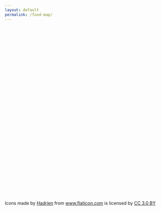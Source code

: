 ```yaml
---
layout: default
permalink: /food-map/
---
```


<link rel="stylesheet" type="text/css" href="/assets/css/food-map.css">
<script type="text/javascript" src="https://openapi.map.naver.com/openapi/v3/maps.js?ncpClientId=ia9wjc5v1n"></script>
<div id="map" style="width:100%;height:550px;"></div>
<div>Icons made by <a href="https://www.flaticon.com/authors/hadrien" title="Hadrien">Hadrien</a> from <a href="https://www.flaticon.com/"              title="Flaticon">www.flaticon.com</a> is licensed by <a href="http://creativecommons.org/licenses/by/3.0/"              title="Creative Commons BY 3.0" target="_blank">CC 3.0 BY</a></div>
<script>

// (o) 상호명
// (o) 주소
// (수집) 방영 차수/방영일
// (수집) 대표 메뉴
// (수집) 클립영상 링크
// 길찾기

window.addEventListener('DOMContentLoaded', function () {
    $.ajax({url: '/assets/json/food_temp.json', success: function(dataArray) {
        console.dir(dataArray);
        var latLngArray = dataArray.map(data => [data, new naver.maps.LatLng(data.py, data.px)]);
        var markerArray = latLngArray.map(arr => new naver.maps.Marker({
            map: map,
            position: arr[1],
            data: arr[0], // custom property
            infoWindow: getInfoWindow(arr[0])
        }));
        markerArray.forEach(marker => {
            naver.maps.Event.addListener(marker, "click", function(e) {
                var infowindow = marker.infoWindow;
                if (infowindow.getMap()) {
                    infowindow.close();
                } else {
                    infowindow.open(map, marker);
                }
            });
        });
    }});
})
var map = new naver.maps.Map('map', {
        //center: cityhall,
        zoom: 4
    });

var customControl = new naver.maps.CustomControl('<a href="#" class="btn_mylct"><span class="location"></span></a>', {
    position: naver.maps.Position.TOP_RIGHT
});
customControl.setMap(map);

var userLocationMarker = getUserLocationMarker(map);
var domEventListener = (function (map, customControl, userLocationMarker) {
    return naver.maps.Event.addDOMListener(customControl.getElement(), 'click', function() {
        navigator.geolocation.getCurrentPosition(
            function (position) {
                var latitude = position.coords.latitude;
                var longitude = position.coords.longitude;
                var latLng = new naver.maps.LatLng(latitude, longitude)
                map.setCenter(latLng);

                userLocationMarker.setPosition(latLng);
                userLocationMarker.setVisible(true);
            },
            function (error) {
                console.error(error);
            }
        );
    });
})(map, customControl, userLocationMarker);

function getContentString(data) {
    console.dir(data);
    return [
        `<div class="info_window">`,
        `   <h3>${data.name}</h3>`,
        `   <p>${data.address}`,
        '   </p>',
        `   <a href="${getNaverRouteUrl(true, '', '', '', data.name, data.px, data.py)}">길찾기</a>`,
        '</div>'
    ].join('');
}

function getInfoWindow(data) {
    return new naver.maps.InfoWindow({
        content: getContentString(data),
        maxWidth: 280,
        backgroundColor: "#ffffff",
        borderColor: "#808080",
        borderWidth: 1,
        anchorSize: new naver.maps.Size(30, 30),
        anchorSkew: true,
        anchorColor: "#ffffff",
        pixelOffset: new naver.maps.Point(20, -20)
    });
}

function getUserLocationMarker(map) {
    return new naver.maps.Marker({
        map: map,
        icon: {
            content: '<span class="red_dot"></span>'
        },
        visible: false
    });
}

// sample : getNaverRouteUrl(false, '출발지입니다', 126.9816485, 37.4765675, '도착지입니다', 127.0276368, 37.4979502);
function getNaverRouteUrl(isMobile, startName, startX, startY, endName, endX, endY) {
    if (isMobile) {
        return `http://m.map.naver.com/route.nhn?menu=route&sname=${startName}&sx=${startX}&sy=${startY}&ename=${endName}&ex=${endX}&ey=${endY}&pathType=0&showMap=true`
    }
    return `http://map.naver.com/index.nhn?slng=${startX}&slat=${startY}&stext=${startName}&elng=${endX}&elat=${endY}&etext=${endName}&menu=route&pathType=1`
}
</script>